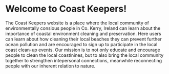 # Welcome to Coast Keepers!
The Coast Keepers website is a place where the local community of environmentally consious people in Co. Kerry, Ireland can learn about the importance of coastal environment cleaning and preservation. Here users can learn about how cleaning their local beaches they can prevent further ocean pollution and are encouraged to sign up to participate in the local coast clean-up events. Our mission is to not only educate and encourage people to clean the local coastlnines, but to also bring the local community together to strengthen intepersonal connections, meanwhile reconnecting people with our inherent relation to nature. 
